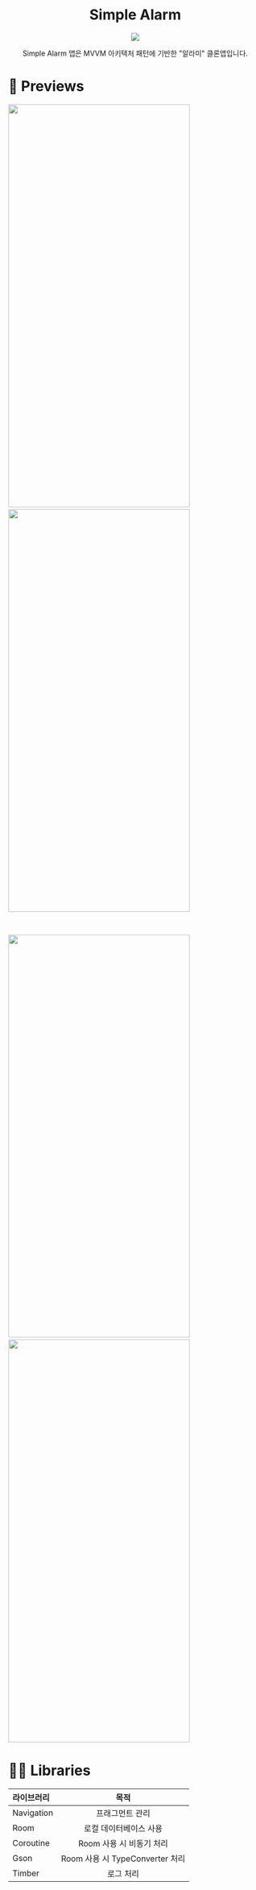 # <div align="center">Simple Alarm</div>
 

<p align="center">
<img src="https://user-images.githubusercontent.com/52353492/182855502-b3aea0d0-c926-48c6-b7a2-6966ab91dc8a.svg">
</p>
<div align="center">Simple Alarm 앱은 MVVM 아키텍처 패턴에 기반한 "알라미" 클론앱입니다.</div> 

# 📱 Previews
<p float="left">
<img src="https://user-images.githubusercontent.com/52353492/182881366-e809c050-4cee-40f2-8b58-d0c8203c63f1.png" width="360" height="800"/>
　　　
<img src="https://user-images.githubusercontent.com/52353492/182881413-ffba9cbe-e657-44fb-95fa-fc68677ef8fb.png" width="360" height="800"/>
</p>

<br>

<p float="left">
<img src="https://user-images.githubusercontent.com/52353492/182881432-c1748054-60c1-4cd6-8bbc-c4a099ce36c4.png" width="360" height="800"/>
　　　
<img src="https://user-images.githubusercontent.com/52353492/182881447-690d5769-6ed4-4fb1-a20e-c0d1f77e8af8.png" width="360" height="800"/>
</p>

[comment]: <> (#🔥 Download)

[comment]: <> (여기서 [release]&#40;&#41; 앱을 다운로드 할 수 있습니다.)

# 🧑‍💻 Libraries

| 라이브러리 | 목적
|:----|:----:
| Navigation | 프래그먼트 관리 |
| Room | 로컬 데이터베이스 사용 |
| Coroutine | Room 사용 시 비동기 처리 |
| Gson | Room 사용 시 TypeConverter 처리 |
| Timber | 로그 처리 |

